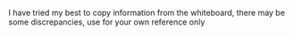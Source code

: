 I have tried my best to copy information from the whiteboard, there may be some discrepancies, use for your own reference only
